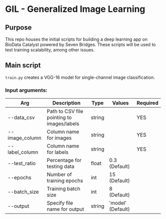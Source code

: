 # GIL - Generalized Image Learning 

## Purpose
This repo houses the initial scripts for building a deep learning app on BioData Catalyst powered by Seven Bridges. These scripts will be used to test training scalability, among other issues.

## Main script
`train.py` creates a VGG-16 model for single-channel image classification.
### Input arguments:
| Arg | Description | Type | Values | Required |
| --- | ----------- | ---- | ------ | -------- |
| --data_csv | Path to CSV file pointing to images/labels | string |  | YES |
| --image_column | Column name for images | string |  | YES |
| --label_column | Column name for labels | string |  | YES |
| --test_ratio | Percentage for testing data | float | 0.3 (Default) |   |
| --epochs | Number of training epochs | int | 15 (Default) |   |
| --batch_size | Training batch size | int | 8 (Default) |   |
| --output | Specify file name for output | string | 'model' (Default) |   |

